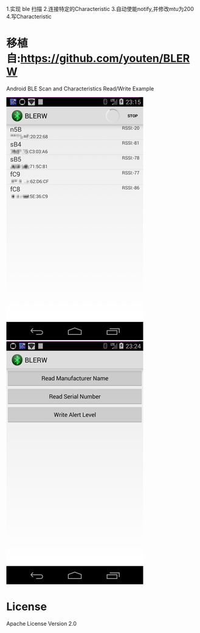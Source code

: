 1.实现 ble 扫描
2.连接特定的Characteristic
3.自动使能notify,并修改mtu为200
4.写Characteristic

移植自:https://github.com/youten/BLERW
=====

Android BLE Scan and Characteristics Read/Write Example

![Figure 1 ScanActivity for BLE Scan](etc/BLERW_cap01.png) 
![Figure 2 DeviceActivity for Read/Write Characteristics](etc/BLERW_cap02.png)

# License

Apache License Version 2.0
